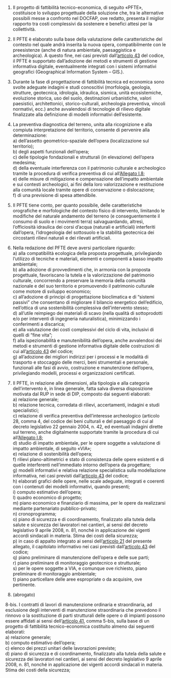 1. Il progetto di fattibilità tecnico-economica, di seguito «PFTE», costituisce lo sviluppo progettuale della soluzione che, tra le alternative possibili messe a confronto nel DOCFAP, ove redatto, presenta il miglior rapporto tra costi complessivi da sostenere e benefici attesi per la collettività.

2. Il PFTE è elaborato sulla base della valutazione delle caratteristiche del contesto nel quale andrà inserita la nuova opera, compatibilmente con le preesistenze (anche di natura ambientale, paesaggistica e archeologica). A questo fine, nei casi previsti dall’[articolo 43](/index.html?article=articolo-43&version=2) del codice, il PFTE è supportato dall’adozione dei metodi e strumenti di gestione informativa digitale, eventualmente integrati con i sistemi informativi geografici (Geographical Information System – GIS.).

3. Durante la fase di progettazione di fattibilità tecnica ed economica sono svolte adeguate indagini e studi conoscitivi (morfologia, geologia, strutture, geotecnica, idrologia, idraulica, sismica, unità ecosistemiche, evoluzione storica, uso del suolo, destinazioni urbanistiche, valori paesistici, architettonici, storico-culturali, archeologia preventiva, vincoli normativi, ecc.) anche avvalendosi di tecnologie di rilievo digitale finalizzate alla definizione di modelli informativi dell’esistente.

4. La preventiva diagnostica del terreno, unita alla ricognizione e alla compiuta interpretazione del territorio, consente di pervenire alla determinazione:<br>a) dell’assetto geometrico-spaziale dell’opera (localizzazione sul territorio);<br>b) degli aspetti funzionali dell’opera;<br>c) delle tipologie fondazionali e strutturali (in elevazione) dell’opera medesima;<br>d) della eventuale interferenza con il patrimonio culturale e archeologico tramite la procedura di verifica preventiva di cui all’[Allegato I.8](/index.html?section=attachment-1-8&version=2);<br>e) delle misure di mitigazione e compensazione dell’impatto ambientale e sui contesti archeologici, ai fini della loro valorizzazione e restituzione alla comunità locale tramite opere di conservazione o dislocazione;<br>f) di una previsione di spesa attendibile.

5. Il PFTE tiene conto, per quanto possibile, delle caratteristiche orografiche e morfologiche del contesto fisico di intervento, limitando le modifiche del naturale andamento del terreno (e conseguentemente il consumo di suolo e i movimenti terra) salvaguardando, altresì, l’officiosità idraulica dei corsi d’acqua (naturali e artificiali) interferiti dall’opera, l’idrogeologia del sottosuolo e la stabilità geotecnica dei circostanti rilievi naturali e dei rilevati artificiali.

6. Nella redazione del PFTE deve aversi particolare riguardo:<br>a) alla compatibilità ecologica della proposta progettuale, privilegiando l’utilizzo di tecniche e materiali, elementi e componenti a basso impatto ambientale;<br>b) alla adozione di provvedimenti che, in armonia con la proposta progettuale, favoriscano la tutela e la valorizzazione del patrimonio culturale, concorrendo a preservare la memoria della comunità nazionale e del suo territorio e promuovendo il patrimonio culturale come motore di sviluppo economico;<br>c) all’adozione di principi di progettazione bioclimatica e di “sistemi passivi” che consentano di migliorare il bilancio energetico dell’edificio, nell’ottica di una sostenibilità complessiva dell’intervento stesso;<br>d) all’utile reimpiego dei materiali di scavo (nella qualità di sottoprodotti e/o per interventi di ingegneria naturalistica), minimizzando i conferimenti a discarica;<br>e) alla valutazione dei costi complessivi del ciclo di vita, inclusivi di quelli di “fine vita”;<br>f) alla ispezionabilità e manutenibilità dell’opera, anche avvalendosi dei metodi e strumenti di gestione informativa digitale delle costruzioni di cui all’[articolo 43](/index.html?article=articolo-43&version=2) del codice;<br>g) all’adozione dei migliori indirizzi per i processi e le modalità di trasporto e stoccaggio delle merci, beni strumentali e personale, funzionali alle fasi di avvio, costruzione e manutenzione dell’opera, privilegiando modelli, processi e organizzazioni certificati.

7. Il PFTE, in relazione alle dimensioni, alla tipologia e alla categoria dell’intervento è, in linea generale, fatta salva diversa disposizione motivata dal RUP in sede di DIP, composto dai seguenti elaborati:<br>a) relazione generale;<br>b) relazione tecnica, corredata di rilievi, accertamenti, indagini e studi specialistici;<br>c) relazione di verifica preventiva dell’interesse archeologico (articolo 28, comma 4, del codice dei beni culturali e del paesaggio di cui al decreto legislativo 22 gennaio 2004, n. 42, ed eventuali indagini dirette sul terreno, anche digitalmente supportate tramite la procedura di cui all’[Allegato I.8](/index.html?section=attachment-1-8&version=2);<br>d) studio di impatto ambientale, per le opere soggette a valutazione di impatto ambientale, di seguito «VIA»;<br>e) relazione di sostenibilità dell’opera;<br>f) rilievi plano-altimetrici e stato di consistenza delle opere esistenti e di quelle interferenti nell’immediato intorno dell’opera da progettare;<br>g) modelli informativi e relativa relazione specialistica sulla modellazione informativa, nei casi previsti dall’[articolo 43](/index.html?article=articolo-43&version=2) del codice;<br>h) elaborati grafici delle opere, nelle scale adeguate, integrati e coerenti con i contenuti dei modelli informativi, quando presenti;<br>i) computo estimativo dell’opera;<br>l) quadro economico di progetto;<br>m) piano economico e finanziario di massima, per le opere da realizzarsi mediante partenariato pubblico-privato;<br>n) cronoprogramma;<br>o) piano di sicurezza e di coordinamento, finalizzato alla tutela della salute e sicurezza dei lavoratori nei cantieri, ai sensi del decreto legislativo 9 aprile 2008, n. 81, nonché in applicazione dei vigenti accordi sindacali in materia. Stima dei costi della sicurezza;<br>p) in caso di appalto integrato ai sensi dell’[articolo 21](/index.html?article=allegato-1.7-articolo-21&version=2) del presente allegato, il capitolato informativo nei casi previsti dall’[articolo 43](/index.html?article=articolo-43&version=2) del codice;<br>q) piano preliminare di manutenzione dell’opera e delle sue parti;<br>r) piano preliminare di monitoraggio geotecnico e strutturale;<br>s) per le opere soggette a VIA, e comunque ove richiesto, piano preliminare di monitoraggio ambientale;<br>t) piano particellare delle aree espropriate o da acquisire, ove pertinente.

8. (abrogato)

8-bis. I contratti di lavori di manutenzione ordinaria e straordinaria, ad esclusione degli interventi di manutenzione straordinaria che prevedono il rinnovo o la sostituzione di parti strutturali delle opere o di impianti possono essere affidati ai sensi dell’[articolo 41](/index.html?article=articolo-41&version=2), comma 5-bis, sulla base di un progetto di fattibilità tecnico-economica costituito almeno dai seguenti elaborati: <br>a) relazione generale; <br>b) computo estimativo dell’opera;<br>c) elenco dei prezzi unitari delle lavorazioni previste; <br>d) piano di sicurezza e di coordinamento, finalizzato alla tutela della salute e sicurezza dei lavoratori nei cantieri, ai sensi del decreto legislativo 9 aprile 2008, n. 81, nonché in applicazione dei vigenti accordi sindacali in materia. Stima dei costi della sicurezza;